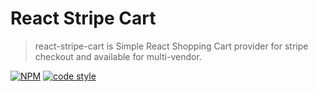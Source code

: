 # React Stripe Cart

> react-stripe-cart is Simple React Shopping Cart provider for stripe checkout and available for multi-vendor.

[![NPM](https://img.shields.io/npm/v/react-stripe-cart.svg?style=flat-square)](https://www.npmjs.com/package/react-stripe-cart)
[![code style](https://img.shields.io/badge/code_style-standard-brightgreen.svg)](https://standardjs.com/)
